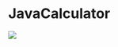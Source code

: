 # JavaCalculator
[![](https://jitpack.io/v/congshengwu/JavaCalculator.svg)](https://jitpack.io/#congshengwu/JavaCalculator)

